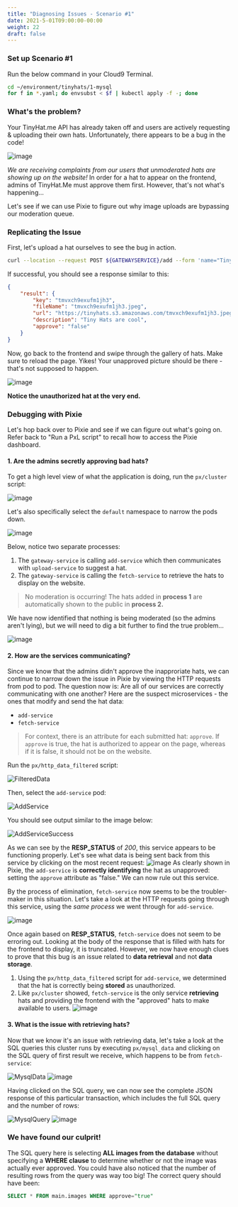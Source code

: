 ```yaml
---
title: "Diagnosing Issues - Scenario #1"
date: 2021-5-01T09:00:00-00:00
weight: 22
draft: false
---
```


### Set up Scenario #1
Run the below command in your Cloud9 Terminal.
```bash
cd ~/environment/tinyhats/1-mysql
for f in *.yaml; do envsubst < $f | kubectl apply -f -; done
```

### What's the problem?
Your TinyHat.me API has already taken off and users are actively requesting & uploading their own hats.  Unfortunately, there appears to be a bug in the code!

![image](/images/pixie/1-tweet.png)

*We are receiving complaints from our users that unmoderated hats are showing up on the website!* In order for a hat to appear on the frontend, admins of TinyHat.Me must approve them first. However, that's not what's happening...

Let's see if we can use Pixie to figure out why image uploads are bypassing our moderation queue.

### Replicating the Issue
First, let's upload a hat ourselves to see the bug in action.  

```bash
curl --location --request POST ${GATEWAYSERVICE}/add --form 'name="Tiny Hats are cool"' --form 'image=@"/home/ec2-user/environment/tinyhats/badhat.png"'
```

If successful, you should see a response similar to this:

```json
{
    "result": {
        "key": "tmvxch9exufm1jh3",
        "fileName": "tmvxch9exufm1jh3.jpeg",
        "url": "https://tinyhats.s3.amazonaws.com/tmvxch9exufm1jh3.jpeg",
        "description": "Tiny Hats are cool",
        "approve": "false"
    }
}
```

Now, go back to the frontend and swipe through the gallery of hats. Make sure to reload the page. Yikes! Your unapproved picture should be there - that's not supposed to happen.

![image](/images/pixie/1-badhat.gif)

**Notice the unauthorized hat at the very end.**


### Debugging with Pixie
Let's hop back over to Pixie and see if we can figure out what's going on. Refer back to "Run a PxL script" to recall how to access the Pixie dashboard.
#### 1. Are the admins secretly approving bad hats?
To get a high level view of what the application is doing, run the `px/cluster` script:

![image](/images/pixie/1-cluster.png)

Let's also specifically select the `default` namespace to narrow the pods down.

![image](/images/pixie/1-cluster-2.png)

Below, notice two separate processes:
1. The `gateway-service` is calling `add-service` which then communicates with `upload-service` to suggest a hat.
2. The `gateway-service` is calling the `fetch-service` to retrieve the hats to display on the website.

> No moderation is occurring! The hats added in **process 1** are automatically shown to the public in **process 2.** 

We have now identified that nothing is being moderated (so the admins aren't lying), but we will need to dig a bit further to find the true problem...

![image](/images/pixie/1-service.png)

#### 2. How are the services communicating?

Since we know that the admins didn't approve the inapproriate hats, we can continue to narrow down the issue in Pixie by viewing the HTTP requests from pod to pod. The question now is: Are all of our services are correctly communicating with one another? Here are the suspect microservices - the ones that modify and send the hat data:
* `add-service`
* `fetch-service`

> For context, there is an attribute for each submitted hat: `approve`. If `approve` is true, the hat is authorized to appear on the page, whereas if it is false, it should not be on the website.

Run the `px/http_data_filtered` script:

![FilteredData](/images/pixie/http_data.png)

Then, select the `add-service` pod:

![AddService](/images/pixie/add-service.png)

You should see output similar to the image below:

![AddServiceSuccess](/images/pixie/add-service-success.png)

As we can see by the **RESP_STATUS** of *200*, this service appears to be functioning properly. Let's see what data is being sent back from this service by clicking on the most recent request:
![image](/images/pixie/1-http-data.png)
As clearly shown in Pixie, the `add-service` is **correctly identifying** the hat as unapproved: setting the `approve` attribute as "false." We can now rule out this service.


By the process of elimination, `fetch-service` now seems to be the troubler-maker in this situation. Let's take a look at the HTTP requests going through this service, using the *same process* we went through for `add-service`.

![image](/images/pixie/1-http-data-2.png)

Once again based on **RESP_STATUS**, `fetch-service` does not seem to be erroring out. Looking at the body of the response that is filled with hats for the frontend to display, it is truncated. However, we now have enough clues to prove that this bug is an issue related to **data retrieval** and not **data storage**. 
1. Using the `px/http_data_filtered` script for `add-service`, we determined that the hat is correctly being **stored** as unauthorized.
2. Like `px/cluster` showed, `fetch-service` is the only service **retrieving** hats and providing the frontend with the "approved" hats to make available to users.
![image](/images/pixie/1-service-2.png)

#### 3. What is the issue with retrieving hats? 
Now that we know it's an issue with retrieving data, let's take a look at the SQL queries this cluster runs by executing `px/mysql_data` and clicking on the SQL query of first result we receive, which happens to be from `fetch-service`:

![MysqlData](/images/pixie/mysql_data.png)
![image](/images/pixie/mysql_data-2.png)

Having clicked on the SQL query, we can now see the complete JSON response of this particular transaction, which includes the full SQL query and the number of rows:

![MysqlQuery](/images/pixie/sql_query.png)
![image](/images/pixie/sql_query-2.png)

### We have found our culprit!
The SQL query here is selecting **ALL images from the database** without specifying a **WHERE clause** to determine whether or not the image was actually ever approved. You could have also noticed that the number of resulting rows from the query was way too big! The correct query should have been:

```sql
SELECT * FROM main.images WHERE approve="true"
```
